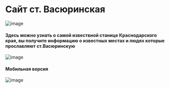 
# Сайт ст. Васюринская


![image](https://github.com/2Drotz/vs/assets/50268595/64fc56ba-3c6d-49b3-a6cb-fc15679d94d4)


#### Здесь можно узнать о самой извествной станице Краснодарского края, вы получите информацию о известных местах и людях которые прославляют ст.Васюринскую

![image](https://github.com/2Drotz/vs/assets/50268595/785c2b6e-76d7-4875-a5fa-f1d689bfc204)

#### Мобильная версия

![image](https://github.com/2Drotz/vs/assets/50268595/18afad12-c870-4394-b4f7-b4c93651dc86)

